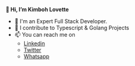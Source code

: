  **👋 Hi, I’m Kimboh Lovette**

- 👀 I'm an Expert Full Stack Developer. 
- 💞️ I contribute to Typescript & Golang Projects
- 📫 You can reach me on
  - [Linkedin](https://www.linkedin.com/in/kimbohlovette)
  - [Twitter](https://twitter.com/KimbohLovette)
  - [Whatsapp](https://wa.link/nmw988)
